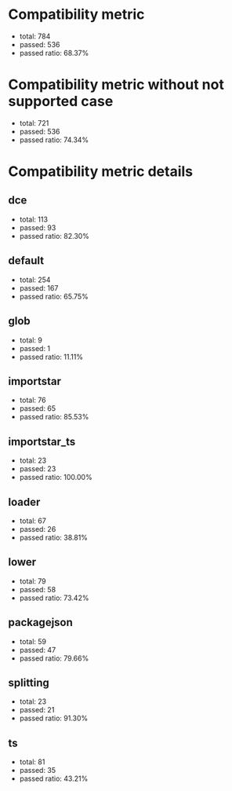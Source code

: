 # Compatibility metric
- total: 784
- passed: 536
- passed ratio: 68.37%
# Compatibility metric without not supported case
- total: 721
- passed: 536
- passed ratio: 74.34%
# Compatibility metric details
## dce
- total: 113
- passed: 93
- passed ratio: 82.30%
## default
- total: 254
- passed: 167
- passed ratio: 65.75%
## glob
- total: 9
- passed: 1
- passed ratio: 11.11%
## importstar
- total: 76
- passed: 65
- passed ratio: 85.53%
## importstar_ts
- total: 23
- passed: 23
- passed ratio: 100.00%
## loader
- total: 67
- passed: 26
- passed ratio: 38.81%
## lower
- total: 79
- passed: 58
- passed ratio: 73.42%
## packagejson
- total: 59
- passed: 47
- passed ratio: 79.66%
## splitting
- total: 23
- passed: 21
- passed ratio: 91.30%
## ts
- total: 81
- passed: 35
- passed ratio: 43.21%
